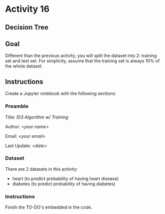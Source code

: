 # Activity 16

## Decision Tree

## Goal
Different than the previous activity, you will split the dataset into 2: training set and test set. For simplicity, assume that the training set is always 10% of the whole dataset. 

## Instructions

Create a Jupyter notebook with the following sections: 

### Preamble

Title: *ID3 Algorithm w/ Training*

Author: *\<your name\>*

Email: *\<your email\>*

Last Update: *\<date\>*

### Dataset

There are 2 datasets in this activity: 

* heart (to predict probability of having heart disease)
* diabetes (to predict probability of having diabetes)

### Instructions

Finish the TO-DO's embedded in the code. 